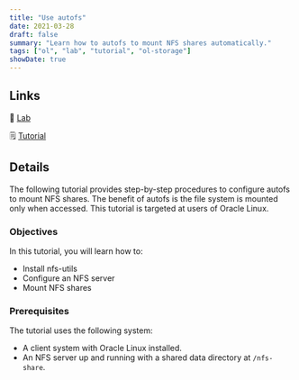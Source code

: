 ```yaml
---
title: "Use autofs"
date: 2021-03-28
draft: false
summary: "Learn how to autofs to mount NFS shares automatically."
tags: ["ol", "lab", "tutorial", "ol-storage"]
showDate: true
---
```


## Links

:crescent_moon: [Lab](https://luna.oracle.com/lab/5847ea10-bead-4dda-be13-72b55551f6a2)

:spiral_notepad: [Tutorial](https://docs.oracle.com/en/learn/autofs_linux8)

## Details

The following tutorial provides step-by-step procedures to configure autofs to mount NFS shares. The benefit of autofs is the file system is mounted only when accessed. This tutorial is targeted at users of Oracle Linux.

### Objectives

In this tutorial, you will learn how to:

- Install nfs-utils
- Configure an NFS server
- Mount NFS shares

### Prerequisites

The tutorial uses the following system:

- A client system with Oracle Linux installed.
- An NFS server up and running with a shared data directory at `/nfs-share`.
